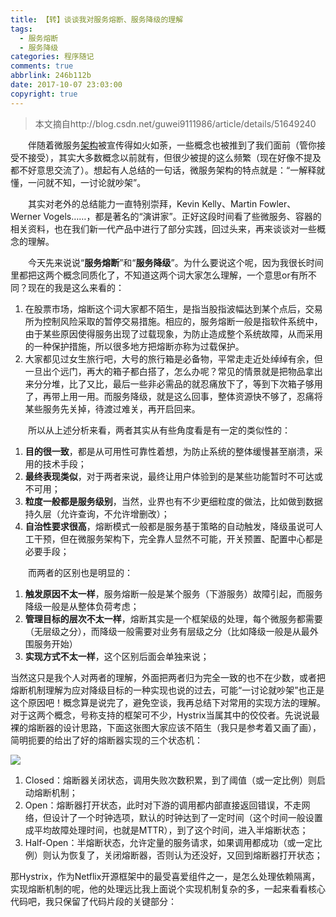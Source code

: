 ```yaml
---
title: 【转】谈谈我对服务熔断、服务降级的理解
tags:
  - 服务熔断
  - 服务降级
categories: 程序随记
comments: true
abbrlink: 246b112b
date: 2017-10-07 23:03:00
copyright: true
---
```

>本文摘自http://blog.csdn.net/guwei9111986/article/details/51649240

　　伴随着微服务[架构](http://lib.csdn.net/base/16)被宣传得如火如荼，一些概念也被推到了我们面前（管你接受不接受），其实大多数概念以前就有，但很少被提的这么频繁（现在好像不提及都不好意思交流了）。想起有人总结的一句话，微服务架构的特点就是：“一解释就懂，一问就不知，一讨论就吵架”。

　　其实对老外的总结能力一直特别崇拜，Kevin Kelly、Martin Fowler、Werner Vogels……，都是著名的“演讲家”。正好这段时间看了些微服务、容器的相关资料，也在我们新一代产品中进行了部分实践，回过头来，再来谈谈对一些概念的理解。

　　今天先来说说“**服务熔断**”和“**服务降级**”。为什么要说这个呢，因为我很长时间里都把这两个概念同质化了，不知道这两个词大家怎么理解，一个意思or有所不同？现在的我是这么来看的：

1. 在股票市场，熔断这个词大家都不陌生，是指当股指波幅达到某个点后，交易所为控制风险采取的暂停交易措施。相应的，服务熔断一般是指软件系统中，由于某些原因使得服务出现了过载现象，为防止造成整个系统故障，从而采用的一种保护措施，所以很多地方把熔断亦称为过载保护。
2. 大家都见过女生旅行吧，大号的旅行箱是必备物，平常走走近处绰绰有余，但一旦出个远门，再大的箱子都白搭了，怎么办呢？常见的情景就是把物品拿出来分分堆，比了又比，最后一些非必需品的就忍痛放下了，等到下次箱子够用了，再带上用一用。而服务降级，就是这么回事，整体资源快不够了，忍痛将某些服务先关掉，待渡过难关，再开启回来。

　　所以从上述分析来看，两者其实从有些角度看是有一定的类似性的：

1. **目的很一致**，都是从可用性可靠性着想，为防止系统的整体缓慢甚至崩溃，采用的技术手段；
2. **最终表现类似**，对于两者来说，最终让用户体验到的是某些功能暂时不可达或不可用；
3. **粒度一般都是服务级别**，当然，业界也有不少更细粒度的做法，比如做到数据持久层（允许查询，不允许增删改）；
4. **自治性要求很高**，熔断模式一般都是服务基于策略的自动触发，降级虽说可人工干预，但在微服务架构下，完全靠人显然不可能，开关预置、配置中心都是必要手段；

　　而两者的区别也是明显的：
1. **触发原因不太一样**，服务熔断一般是某个服务（下游服务）故障引起，而服务降级一般是从整体负荷考虑；
2. **管理目标的层次不太一样**，熔断其实是一个框架级的处理，每个微服务都需要（无层级之分），而降级一般需要对业务有层级之分（比如降级一般是从最外围服务开始）
3. **实现方式不太一样**，这个区别后面会单独来说；

当然这只是我个人对两者的理解，外面把两者归为完全一致的也不在少数，或者把熔断机制理解为应对降级目标的一种实现也说的过去，可能“一讨论就吵架”也正是这个原因吧！概念算是说完了，避免空谈，我再总结下对常用的实现方法的理解。对于这两个概念，号称支持的框架可不少，Hystrix当属其中的佼佼者。先说说最裸的熔断器的设计思路，下面这张图大家应该不陌生（我只是参考着又画了画），简明扼要的给出了好的熔断器实现的三个状态机：

![](http://upload-images.jianshu.io/upload_images/3164735-de2047f769e7654d?imageMogr2/auto-orient/strip%7CimageView2/2/w/1240)

1. Closed：熔断器关闭状态，调用失败次数积累，到了阈值（或一定比例）则启动熔断机制；
2. Open：熔断器打开状态，此时对下游的调用都内部直接返回错误，不走网络，但设计了一个时钟选项，默认的时钟达到了一定时间（这个时间一般设置成平均故障处理时间，也就是MTTR），到了这个时间，进入半熔断状态；
3. Half-Open：半熔断状态，允许定量的服务请求，如果调用都成功（或一定比例）则认为恢复了，关闭熔断器，否则认为还没好，又回到熔断器打开状态；

那Hystrix，作为Netflix开源框架中的最受喜爱组件之一，是怎么处理依赖隔离，实现熔断机制的呢，他的处理远比我上面说个实现机制复杂的多，一起来看看核心代码吧，我只保留了代码片段的关键部分：

```

```
